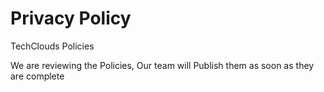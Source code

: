 # Privacy Policy

TechClouds Policies

<p>We are reviewing the Policies, Our team will Publish them as soon as they are complete</p>
